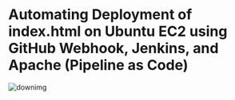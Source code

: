# Automating Deployment of index.html on Ubuntu EC2 using GitHub Webhook, Jenkins, and Apache (Pipeline as Code)

![downimg](https://github.com/user-attachments/assets/1efb3681-2901-4662-a476-1285f7a25f19)



